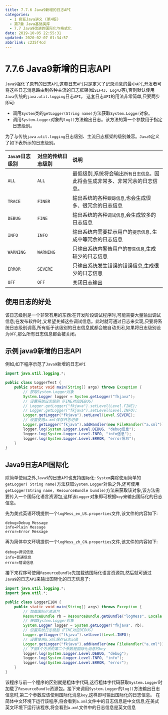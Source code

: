 ```yaml
---
title: 7.7.6 Java9新增的日志API
categories: 
  - 1 疯狂Java讲义 (第4版)
  - 第7章 Java基础类库
  - 7.7 Java9改进的国际化与格式化
date: 2019-10-05 22:55:31
updated: 2020-02-07 01:34:57
abbrlink: c235f4cd
---
```

# 7.7.6 Java9新增的日志API #
`Java9`强化了原有的日志`API`,这套日志`API`只是定义了记录消息的最小`API`,开发者可将这些日志消息路由到各种主流的日志框架(如`SLF4J`、`Log4J`等),否则默认使用`Java`传统的`java.util.logging`日志`API`。
这套日志`API`的用法非常简单,只要两步即可:
- 调用`System`类的`getLogger(String name)`方法获取`System.Logger`对象。
- 调用`System.Logger`对象的`log()`方法输出日志。该方法的第一个参数用于指定日志级别。

为了与传统`java.util.logging`日志级别、主流日志框架的级别兼容。`Java9`定义了如下表所示的日志级别。

|`Java9`日志级别|对应的传统日志级别|说明|
|:---|:---|:---|
|`ALL`|`ALL`|最低级别,系统将会输出`所有日志信息`。因此将会生成非常多、非常冗余的日志信息。|
|`TRACE`|`FINER`|输出系统的各种`跟踪信息`,也会生成很多、很冗余的日志信息|
|`DEBUG`|`FINE`|输出系统的各种`调试信息`,会生成较多的日志信息|
|`INFO`|`INFO`|输出系统内需要提示用户的`提示信息,`生成中等冗余的日志信息|
|`WARNING`|`WARNING`|只输出系统内警告用户的`警告信息`,生成较少的日志信息|
|`ERROR`|`SEVERE`|只输出系统发生错误的错误信息,生成很少的日志信息|
|`OFF`|`OFF`|关闭日志输出|

## 使用日志的好处 ##
该日志级别是一个非常有用的东西:在开发阶段调试程序时,可能需要大量输出调试信息;在发布软件时,又希望关掉这些调试信息。此时就可通过日志来实现,只要将系统日志级别调高,所有低于该级别的日志信息就都会被自动关闭,如果将日志级别设为`OFF`,那么所有日志信息都会被关闭。

## 示例 java9新增的日志API ##
例如,如下程序示范了`Java9`新增的日志`API`
```java
import java.util.logging.*;

public class LoggerTest {
    public static void main(String[] args) throws Exception {
        // 获取System.Logger对象
        System.Logger logger = System.getLogger("fkjava");
        // 设置系统日志级别（FINE对应DEBUG）
        // Logger.getLogger("fkjava").setLevel(Level.FINE);
        // Logger.getLogger("fkjava").setLevel(Level.INFO);
        Logger.getLogger("fkjava").setLevel(Level.SEVERE);
        // 设置使用a.xml保存日志记录
        Logger.getLogger("fkjava").addHandler(new FileHandler("a.xml"));
        logger.log(System.Logger.Level.DEBUG, "debug信息");
        logger.log(System.Logger.Level.INFO, "info信息");
        logger.log(System.Logger.Level.ERROR, "error信息");
    }
}
```

## Java9日志API国际化 ##
除简单使用之外,`Java9`的日志`API`也支持国际化:
`System`类除使用简单的`getLogger( String name)`方法获取`System.Logger`对象之外,还可使用`getLogger(String name, ResourceBundle bundle)`方法来获取该对象,该方法需要传入一个国际化语言资源包,这样该`Logger`对象即可根据`key`来输出国际化的日志信息。

先为美式英语环境提供一个`logMess_en_US.properties`文件,该文件的内容如下:
```
debug=Debug Message
info=Plain Message
error=Error Message
```
再为简体中文环境提供一个`logMess_zh_CN.properties`文件,该文件的内容如下:
```
debug=调试信息
info=普通信息
error=错误信息
```
接下来程序可使用`ResourceBundle`先加载该国际化语言资源包,然后就可通过`Java9`的日志`API`来输出国际化的日志信息了:
```java
import java.util.logging.*;
import java.util.*;

public class LoggerI18N {
    public static void main(String[] args) throws Exception {
        // 加载国际化资源包
        ResourceBundle rb = ResourceBundle.getBundle("logMess", Locale.getDefault(Locale.Category.FORMAT));
        // 获取System.Logger对象
        System.Logger logger = System.getLogger("fkjava", rb);
        // 设置系统日志级别（FINE对应DEBUG）
        Logger.getLogger("fkjava").setLevel(Level.INFO);
        // 设置使用a.xml保存日志记录
        Logger.getLogger("fkjava").addHandler(new FileHandler("a.xml"));
        // 下面3个方法的第二个参数是国际化消息的key
        logger.log(System.Logger.Level.DEBUG, "debug");
        logger.log(System.Logger.Level.INFO, "info");
        logger.log(System.Logger.Level.ERROR, "error");
    }
}
```
该程序与前一个程序的区别就是粗体字代码,这行粗体字代码获取`System.Logger`时加载了`ResourceBundle`资源包。接下来调用`System.Logger`的`log()`方法输出日志信息时,第二个参数应该使用国际化消息`key`,这样即可输出国际化的日志信息。
在简体中文环境下运行该程序,将会看到`a.xml`文件中的日志信息是中文信息;在美式英文环境下运行该程序,将会看到`a.xml`文件中的日志信息是英文信息
